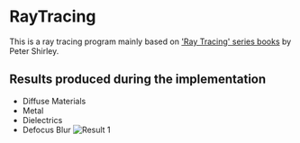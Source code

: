 # RayTracing

This is a ray tracing program mainly based on ['Ray Tracing' series books](https://raytracing.github.io/) by Peter Shirley.

## Results produced during the implementation

+ Diffuse Materials
+ Metal
+ Dielectrics
+ Defocus Blur
![Result 1]()
